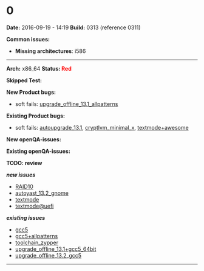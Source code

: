 # 0


**Date:** 2016-09-19 - 14:19
**Build:** 0313 (reference 0311)

**Common issues:**

 * **Missing architectures**: i586

---

**Arch:** x86_64
**Status: <span style="color: red;">Red</span>**

**Skipped Test:**




**New Product bugs:**

* soft fails: [upgrade_offline_13.1_allpatterns](https://openqa.opensuse.org/tests/169809)


**Existing Product bugs:**

* soft fails: [autoupgrade_13.1](https://openqa.opensuse.org/tests/169791), [cryptlvm_minimal_x](https://openqa.opensuse.org/tests/169797), [textmode+awesome](https://openqa.opensuse.org/tests/169828)


**New openQA-issues:**



**Existing openQA-issues:**



**TODO: review**

***new issues***

* [RAID10](https://openqa.opensuse.org/tests/169785 "Failed modules: bootloader")
* [autoyast_13.2_gnome](https://openqa.opensuse.org/tests/169793 "Failed modules: desktop_mainmenu")
* [textmode](https://openqa.opensuse.org/tests/169827 "Failed modules: snapper_undochange")
* [textmode@uefi](https://openqa.opensuse.org/tests/169828 "Failed modules: bootloader_uefi")


***existing issues***

* [gcc5](https://openqa.opensuse.org/tests/169823 "Failed modules: addon_products_leap")
* [gcc5+allpatterns](https://openqa.opensuse.org/tests/169824 "Failed modules: addon_products_leap")
* [toolchain_zypper](https://openqa.opensuse.org/tests/169829 "Failed modules: addon_products_leap")
* [upgrade_offline_13.1+gcc5_64bit](https://openqa.opensuse.org/tests/169807 "Failed modules: addon_products_leap")
* [upgrade_offline_13.2_gcc5](https://openqa.opensuse.org/tests/169812 "Failed modules: addon_products_leap")



---
